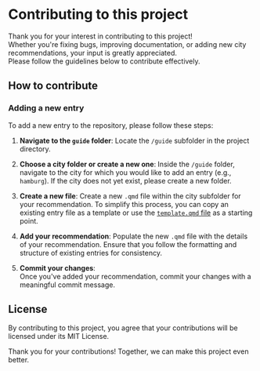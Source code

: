 # Contributing to this project

Thank you for your interest in contributing to this project!  
Whether you're fixing bugs, improving documentation, or adding new city recommendations, your input is greatly appreciated.  
Please follow the guidelines below to contribute effectively.

## How to contribute

### Adding a new entry

To add a new entry to the repository, please follow these steps:

1. **Navigate to the `guide` folder**:
Locate the `/guide` subfolder in the project directory.

2. **Choose a city folder or create a new one**:
Inside the `/guide` folder, navigate to the city for which you would like to add an entry (e.g., `hamburg`).
If the city does not yet exist, please create a new folder.

3. **Create a new file**:
Create a new `.qmd` file within the city subfolder for your recommendation.
To simplify this process, you can copy an existing entry file as a template or use the [`template.qmd` file](guide/template.qmd) as a starting point.

4. **Add your recommendation**:
Populate the new `.qmd` file with the details of your recommendation.
Ensure that you follow the formatting and structure of existing entries for consistency.
   
5. **Commit your changes**:  
Once you've added your recommendation, commit your changes with a meaningful commit message.

## License

By contributing to this project, you agree that your contributions will be licensed under its MIT License.

Thank you for your contributions!
Together, we can make this project even better.